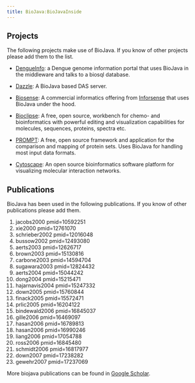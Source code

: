 ```yaml
---
title: BioJava:BioJavaInside
---
```


Projects
--------

The following projects make use of BioJava. If you know of other
projects please add them to the list.

-   [DengueInfo](http://www.dengueinfo.org/dengueinfo): a Dengue genome
    information portal that uses BioJava in the middleware and talks to
    a biosql database.

<!-- -->

-   [Dazzle](http://www.derkholm.net/thomas/dazzle): A BioJava based DAS
    server.

<!-- -->

-   [Biosense](http://www.inforsense.com/biosense.html): A commercial
    informatics offering from [Inforsense](http://www.inforsense.com/)
    that uses BioJava under the hood.

<!-- -->

-   [Bioclipse](http://www.bioclipse.net): A free, open source,
    workbench for chemo- and bioinformatics with powerful editing and
    visualization capabilities for molecules, sequences, proteins,
    spectra etc.

<!-- -->

-   [PROMPT](http://webclu.bio.wzw.tum.de/prompt): A free, open source
    framework and application for the comparison and mapping of protein
    sets. Uses BioJava for handling most input data formats.

<!-- -->

-   [Cytoscape](http://www.cytoscape.org): An open source bioinformatics
    software platform for visualizing molecular interaction networks.

Publications
------------

BioJava has been used in the following publications. If you know of
other publications please add them.

<biblio>

1.  jacobs2000 pmid=10592251
2.  xie2000 pmid=12761070
3.  schrieber2002 pmid=12016048
4.  bussow2002 pmid=12493080
5.  aerts2003 pmid=12626717
6.  brown2003 pmid=15130816
7.  carbone2003 pmid=14594704
8.  sugawara2003 pmid=12824432
9.  aerts2004 pmid=15044242
10. dong2004 pmid=15215471
11. hajarnavis2004 pmid=15247332
12. down2005 pmid=15760844
13. finack2005 pmid=15572471
14. prlic2005 pmid=16204122
15. bindewald2006 pmid=16845037
16. gille2006 pmid=16469097
17. hasan2006 pmid=16789813
18. hasan2006 pmid=16990246
19. liang2006 pmid=17054788
20. ross2006 pmid=16845480
21. schmidt2006 pmid=16817977
22. down2007 pmid=17238282
23. gewehr2007 pmid=17237069

</biblio>

More biojava publications can be found in [Google
Scholar](http://scholar.google.com/scholar?q=biojava).
